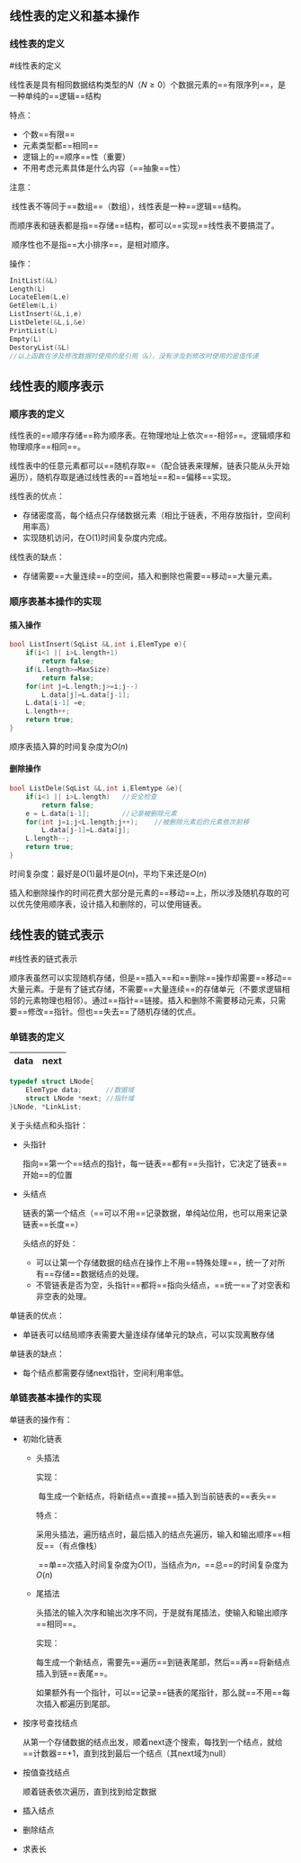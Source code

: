 ## 线性表的定义和基本操作

### 线性表的定义

#线性表的定义

线性表是具有相同数据结构类型的$N（N \ge 0）$个数据元素的==有限序列==，是一种单纯的==逻辑==结构

特点：

- 个数==有限==
- 元素类型都==相同==
- 逻辑上的==顺序==性（重要）
- 不用考虑元素具体是什么内容（==抽象==性）

注意：

​	线性表不等同于==数组==（数组），线性表是一种==逻辑==结构。

​	而顺序表和链表都是指==存储==结构，都可以==实现==线性表不要搞混了。

​	顺序性也不是指==大小排序==，是相对顺序。

操作：

```C++
InitList(&L)
Length(L)
LocateElem(L,e)
GetElem(L,i)
ListInsert(&L,i,e)
ListDelete(&L,i,&e)
PrintList(L)
Empty(L)
DestoryList(&L)
//以上函数在涉及修改数据时使用的是引用（&），没有涉及到修改时使用的是值传递
```





## 线性表的顺序表示

### 顺序表的定义

线性表的==顺序存储==称为顺序表。在物理地址上依次==-相邻==。逻辑顺序和物理顺序==相同==。

线性表中的任意元素都可以==随机存取==（配合链表来理解，链表只能从头开始遍历），随机存取是通过线性表的==首地址==和==偏移==实现。

线性表的优点：

- 存储密度高，每个结点只存储数据元素（相比于链表，不用存放指针，空间利用率高）
- 实现随机访问，在O(1)时间复杂度内完成。

线性表的缺点：

- 存储需要==大量连续==的空间，插入和删除也需要==移动==大量元素。



### 顺序表基本操作的实现

#### 插入操作

```c++
bool ListInsert(SqList &L,int i,ElemType e){
	if(i<1 || i>L.length+1)
		return false;
	if(L.length>=MaxSize)
		return false;
	for(int j=L.length;j>=i;j--)
		L.data[j]=L.data[j-1];
	L.data[i-1] =e;
	L.length++;
	return true;
}
```

顺序表插入算的时间复杂度为$O(n)$

#### 删除操作

```c++
bool ListDele(SqList &L,int i,Elemtype &e){
	if(i<1 || i>L.length)	//安全检查
		return false;
	e = L.data[i-1];		//记录被删除元素
	for(int j=i;j<L.length;j++);	//被删除元素后的元素依次前移
		L.data[j-1]=L.data[j];
	L.length--;				
	return true;
}
```

时间复杂度：最好是$O(1)$最坏是$O(n)$，平均下来还是$O(n)$

插入和删除操作的时间花费大部分是元素的==移动==上，所以涉及随机存取的可以优先使用顺序表，设计插入和删除的，可以使用链表。





## 线性表的链式表示

#线性表的链式表示

顺序表虽然可以实现随机存储，但是==插入==和==删除==操作却需要==移动==大量元素。于是有了链式存储，不需要==大量连续==的存储单元（不要求逻辑相邻的元素物理也相邻）。通过==指针==链接。插入和删除不需要移动元素，只需要==修改==指针。但也==失去==了随机存储的优点。

### 单链表的定义

| data | next |
| ---- | ---- |



```c++
typedef struct LNode{
	ElemType data;		//数据域
	struct LNode *next;	//指针域
}LNode, *LinkList;
```



关于头结点和头指针：

- 头指针

  指向==第一个==结点的指针，每一链表==都有==头指针，它决定了链表==开始==的位置

- 头结点

  链表的第一个结点（==可以不用==记录数据，单纯站位用，也可以用来记录链表==长度==）

  头结点的好处：

  - 可以让第一个存储数据的结点在操作上不用==特殊处理==，统一了对所有==存储==数据结点的处理。
  - 不管链表是否为空，头指针==都将==指向头结点，==统一==了对空表和非空表的处理。



单链表的优点：

- 单链表可以结局顺序表需要大量连续存储单元的缺点，可以实现离散存储

单链表的缺点：

- 每个结点都需要存储next指针，空间利用率低。



### 单链表基本操作的实现

单链表的操作有：

- 初始化链表

  - 头插法

    实现：

    ​	每生成一个新结点，将新结点==直接==插入到当前链表的==表头==

    特点：

    ​	采用头插法，遍历结点时，最后插入的结点先遍历，输入和输出顺序==相反==（有点像栈）

    ​	==单==次插入时间复杂度为$O(1)$，当结点为$n$，==总==的时间复杂度为$O(n)$

    

  - 尾插法

    头插法的输入次序和输出次序不同，于是就有尾插法，使输入和输出顺序==相同==。

    实现：

    ​	每生成一个新结点，需要先==遍历==到链表尾部，然后==再==将新结点插入到链==表尾==。

    ​	如果额外有一个指针，可以==记录==链表的尾指针，那么就==不用==每次插入都遍历到尾部。

    

- 按序号查找结点

  从第一个存储数据的结点出发，顺着next逐个搜索，每找到一个结点，就给==计数器==+1，直到找到最后一个结点（其next域为null）

- 按值查找结点

  顺着链表依次遍历，直到找到给定数据

- 插入结点

- 删除结点

- 求表长

#### 

